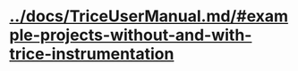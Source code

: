 # [../docs/TriceUserManual.md/#example-projects-without-and-with-trice-instrumentation](../docs/TriceUserManual.md/#example-projects-without-and-with-trice-instrumentatione)